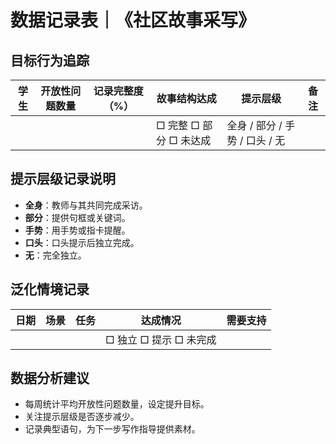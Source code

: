 # 数据记录表｜《社区故事采写》

## 目标行为追踪
| 学生 | 开放性问题数量 | 记录完整度（%） | 故事结构达成 | 提示层级 | 备注 |
| --- | --- | --- | --- | --- | --- |
| | | | □ 完整 □ 部分 □ 未达成 | 全身 / 部分 / 手势 / 口头 / 无 | |

## 提示层级记录说明
- **全身**：教师与其共同完成采访。
- **部分**：提供句框或关键词。
- **手势**：用手势或指卡提醒。
- **口头**：口头提示后独立完成。
- **无**：完全独立。

## 泛化情境记录
| 日期 | 场景 | 任务 | 达成情况 | 需要支持 |
| --- | --- | --- | --- | --- |
| | | | □ 独立 □ 提示 □ 未完成 | |

## 数据分析建议
- 每周统计平均开放性问题数量，设定提升目标。
- 关注提示层级是否逐步减少。
- 记录典型语句，为下一步写作指导提供素材。
